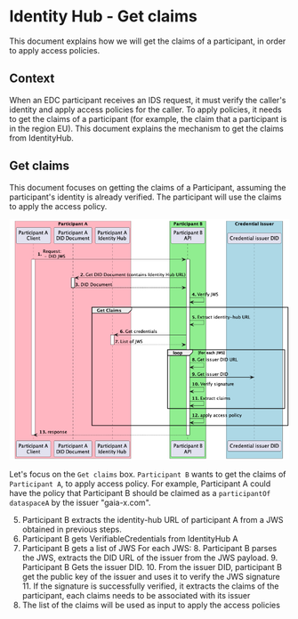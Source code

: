 # Identity Hub - Get claims

This document explains how we will get the claims of a participant, in order to apply access policies.

## Context 
When an EDC participant receives an IDS request, it must verify the caller's identity and apply access policies for the caller.
To apply policies, it needs to get the claims of a participant (for example, the claim that a participant is in the region EU).
This document explains the mechanism to get the claims from IdentityHub.

## Get claims

This document focuses on getting the claims of a Participant, assuming the participant's identity is already verified.
The participant will use the claims to apply the access policy.

![Apply policy flow](apply-policies-flow.png)

Let's focus on the `Get claims` box.
`Participant B` wants to get the claims of `Participant A`, to apply access policy.
For example, Participant A could have the policy that Participant B should be claimed as a `participantOf` 
`dataspaceA` by the issuer "gaia-x.com".

5. Participant B extracts the identity-hub URL of participant A from a JWS obtained in previous steps.
6. Participant B gets VerifiableCredentials from IdentityHub A
7. Participant B gets a list of JWS
For each JWS:
   8. Participant B parses the JWS, extracts the DID URL of the issuer from the JWS payload.
   9. Participant B Gets the issuer DID.
   10. From the issuer DID, participant B get the public key of the issuer and uses it to verify the JWS signature
   11. If the signature is successfully verified, it extracts the claims of the participant, each claims needs to be associated with its issuer
8. The list of the claims will be used as input to apply the access policies